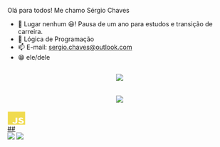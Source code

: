 Olá para todos! Me chamo Sérgio Chaves

- 🔭 Lugar nenhum 😆! Pausa de um ano para estudos e transição de carreira.
- 🌱 Lógica de Programação
- 📫 E-mail: sergio.chaves@outlook.com
- 😁 ele/dele
##
<div align="center">
  <a href="https://github.com/S-Keys">
  <img height="180em" src="https://github-readme-stats.vercel.app/api?username=S-Keys&show_icons=true&theme=gruvbox&include_all_commits=true&count_private=true"/> 
</div>

##

<div align="center">
  <a href="https://github.com/S-Keys">
  <img height="180em" src="https://github-readme-stats.vercel.app/api/top-langs/?username=S-Keys&layout=compact&langs_count=7&theme=gruvbox"/>
</div>

<div style="display: inline_block"><br>
  <img align="center" alt="ícone do JavaScript" height="30" width="40" src="https://raw.githubusercontent.com/devicons/devicon/master/icons/javascript/javascript-plain.svg">
</div>
<div style="display: inline_block><br>
  <img align="center" alt="ícone CSS 3" height="30" width="40" src="https://cdn.jsdelivr.net/gh/devicons/devicon@v2.15.1/devicon.min.css">
</div>
##

<div>
  <a href="https://www.linkedin.com/in/sergiorlchaves/" target="_blank"><img src="https://img.shields.io/badge/-LinkedIn-%230077B5?style=for-the-badge&logo=linkedin&logoColor=white" target="_blank"></a>
  <a href = "mailto:sergio.chaves@outlook.com.com"><img src="https://img.shields.io/badge/Microsoft_Outlook-0078D4?style=for-the-badge&logo=microsoft-outlook&logoColor=white" target="_blank"></a>
</div>
